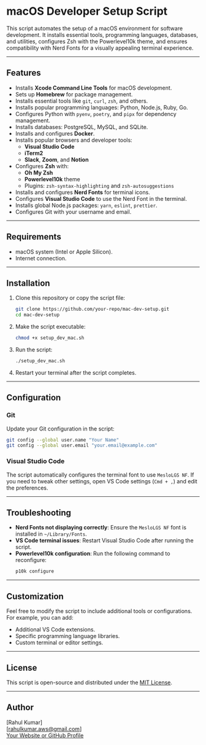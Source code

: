 # macOS Developer Setup Script

This script automates the setup of a macOS environment for software development. It installs essential tools, programming languages, databases, and utilities, configures Zsh with the Powerlevel10k theme, and ensures compatibility with Nerd Fonts for a visually appealing terminal experience.

---

## Features

- Installs **Xcode Command Line Tools** for macOS development.
- Sets up **Homebrew** for package management.
- Installs essential tools like `git`, `curl`, `zsh`, and others.
- Installs popular programming languages: Python, Node.js, Ruby, Go.
- Configures Python with `pyenv`, `poetry`, and `pipx` for dependency management.
- Installs databases: PostgreSQL, MySQL, and SQLite.
- Installs and configures **Docker**.
- Installs popular browsers and developer tools:
  - **Visual Studio Code**
  - **iTerm2**
  - **Slack**, **Zoom**, and **Notion**
- Configures **Zsh** with:
  - **Oh My Zsh**
  - **Powerlevel10k** theme
  - Plugins: `zsh-syntax-highlighting` and `zsh-autosuggestions`
- Installs and configures **Nerd Fonts** for terminal icons.
- Configures **Visual Studio Code** to use the Nerd Font in the terminal.
- Installs global Node.js packages: `yarn`, `eslint`, `prettier`.
- Configures Git with your username and email.

---

## Requirements

- macOS system (Intel or Apple Silicon).
- Internet connection.

---

## Installation

1. Clone this repository or copy the script file:
   ```bash
   git clone https://github.com/your-repo/mac-dev-setup.git
   cd mac-dev-setup
   ```

2. Make the script executable:
   ```bash
   chmod +x setup_dev_mac.sh
   ```

3. Run the script:
   ```bash
   ./setup_dev_mac.sh
   ```

4. Restart your terminal after the script completes.

---

## Configuration

### Git

Update your Git configuration in the script:
```bash
git config --global user.name "Your Name"
git config --global user.email "your.email@example.com"
```

### Visual Studio Code

The script automatically configures the terminal font to use `MesloLGS NF`. If you need to tweak other settings, open VS Code settings (`Cmd + ,`) and edit the preferences.

---

## Troubleshooting

- **Nerd Fonts not displaying correctly**: Ensure the `MesloLGS NF` font is installed in `~/Library/Fonts`.
- **VS Code terminal issues**: Restart Visual Studio Code after running the script.
- **Powerlevel10k configuration**: Run the following command to reconfigure:
  ```bash
  p10k configure
  ```

---

## Customization

Feel free to modify the script to include additional tools or configurations. For example, you can add:
- Additional VS Code extensions.
- Specific programming language libraries.
- Custom terminal or editor settings.

---

## License

This script is open-source and distributed under the [MIT License](LICENSE).

---

## Author

[Rahul Kumar]  
[rahulkumar.aws@gmail.com]  
[Your Website or GitHub Profile](https://github.com/rahulkumar-aws)
